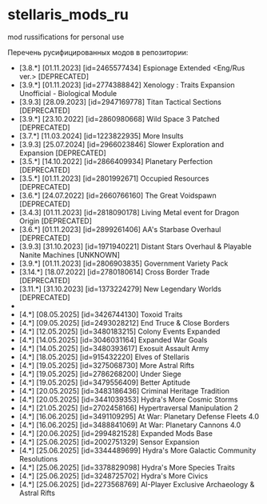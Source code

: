 # stellaris_mods_ru
mod russifications for personal use

Перечень русифицированных модов в репозитории:

- [3.8.*] [01.11.2023] [id=2465577434] Espionage Extended <Eng/Rus ver.> [DEPRECATED]
- [3.9.*] [01.11.2023] [id=2774388842] Xenology : Traits Expansion Unofficial - Biological Module
- [3.9.3] [28.09.2023] [id=2947169778] Titan Tactical Sections [DEPRECATED]
- [3.9.*] [23.10.2022] [id=2860980668] Wild Space 3 Patched [DEPRECATED]
- [3.7.*] [11.03.2024] [id=1223822935] More Insults
- [3.9.3] [25.07.2024] [id=2966023846] Slower Exploration and Expansion [DEPRECATED]
- [3.5.*] [14.10.2022] [id=2866409934] Planetary Perfection [DEPRECATED]
- [3.5.*] [01.11.2023] [id=2801992671] Occupied Resources [DEPRECATED]
- [3.6.*] [24.07.2022] [id=2660766160] The Great Voidspawn [DEPRECATED]
- [3.4.3] [01.11.2023] [id=2818090178] Living Metal event for Dragon Origin [DEPRECATED]
- [3.6.*] [01.11.2023] [id=2899261406] AA's Starbase Overhaul [DEPRECATED]
- [3.9.3] [31.10.2023] [id=1971940221] Distant Stars Overhaul & Playable Nanite Machines [UNKNOWN]
- [3.9.*] [01.11.2023] [id=2806903835] Government Variety Pack
- [3.14.*] [18.07.2022] [id=2780180614] Cross Border Trade [DEPRECATED]
- [3.11.*] [31.10.2023] [id=1373224279] New Legendary Worlds [DEPRECATED]
-
- [4.*] [08.05.2025] [id=3426744130] Toxoid Traits
- [4.*] [09.05.2025] [id=2493028212] End Truce & Close Borders
- [4.*] [12.05.2025] [id=3480183215] Colony Events Expanded
- [4.*] [14.05.2025] [id=3046031164] Expanded War Goals
- [4.*] [14.05.2025] [id=3480393617] Exosuit Assault Army
- [4.*] [18.05.2025] [id=915432220]  Elves of Stellaris
- [4.*] [19.05.2025] [id=3275068730] More Astral Rifts
- [4.*] [19.05.2025] [id=2786268200] Under Siege
- [4.*] [19.05.2025] [id=3479556409] Better Aptitude
- [4.*] [20.05.2025] [id=3483186436] Criminal Heritage Tradition
- [4.*] [20.05.2025] [id=3441039353] Hydra's More Cosmic Storms
- [4.*] [21.05.2025] [id=2702458166] Hypertraversal Manipulation 2
- [4.*] [16.06.2025] [id=3491109295] At War: Planetary Defense Fleets 4.0
- [4.*] [16.06.2025] [id=3488841069] At War: Planetary Cannons 4.0
- [4.*] [20.06.2025] [id=2994821528] Expanded Mods Base
- [4.*] [25.06.2025] [id=2002751329] Sensor Expansion
- [4.*] [25.06.2025] [id=3344489699] Hydra's More Galactic Community Resolutions
- [4.*] [25.06.2025] [id=3378829098] Hydra's More Species Traits
- [4.*] [25.06.2025] [id=3248725702] Hydra's More Civics
- [4.*] [25.06.2025] [id=2273568769] AI-Player Exclusive Archaeology & Astral Rifts
